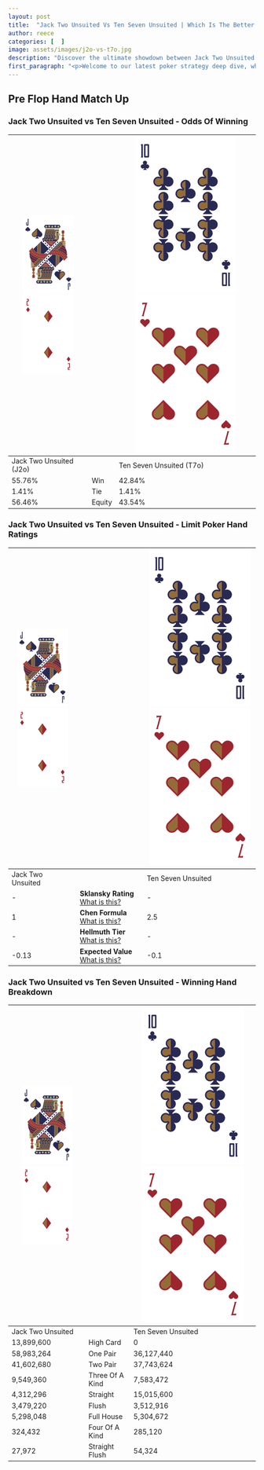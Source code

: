 ```yaml
---
layout: post
title:  "Jack Two Unsuited Vs Ten Seven Unsuited | Which Is The Better Hand In Poker? A Complete Guide"
author: reece
categories: [  ]
image: assets/images/j2o-vs-t7o.jpg
description: "Discover the ultimate showdown between Jack Two Unsuited and Ten Seven Unsuited in poker! Uncover the odds, strategies, and scenarios where one hand triumphs over the other. Get ready to up your poker game with this thrilling analysis."
first_paragraph: "<p>Welcome to our latest poker strategy deep dive, where we're pitting two distinct hands against each other in a high-stakes showdown: Jack Two Unsuited vs Ten Seven Unsuited.</p><p>In the dynamic world of poker, every decision counts, and knowing which hand holds the upper hand is key to your success at the table.</p><p>In this article, we'll dissect these two hands, explore the scenarios where one dominates the other, and equip you with the knowledge to make strategic choices that can tip the odds in your favor.</p><p>Get ready to unravel the intriguing dynamics of these poker hands and elevate your game to new heights.</p>"
---
```




[comment]: # (sp0)

## Pre Flop Hand Match Up

<div class="table hand-ratings" markdown="1"> 



### Jack Two Unsuited vs Ten Seven Unsuited - Odds Of Winning


    
| ![image info](assets/images/hand1/J.png) ![image info](assets/images/hand1/2o.png) |  | ![image info](assets/images/hand2/T.png) ![image info](assets/images/hand2/7o.png) |
| -------- | -------- | -------- |
| Jack Two Unsuited (J2o) |  | Ten Seven Unsuited (T7o) |
| 55.76% | Win | 42.84% |
| 1.41% | Tie | 1.41% |
| 56.46% | Equity | 43.54% |




[comment]: # (sp1)



### Jack Two Unsuited vs Ten Seven Unsuited - Limit Poker Hand Ratings


    
| ![image info](assets/images/hand1/J.png) ![image info](assets/images/hand1/2o.png) |  | ![image info](assets/images/hand2/T.png) ![image info](assets/images/hand2/7o.png) |
| -------- | -------- | -------- |
| Jack Two Unsuited |  | Ten Seven Unsuited |
| - | **Sklansky Rating** [What is this?](/sklansky-rating-explained) | - |
| 1 | **Chen Formula** [What is this?](/chen-formula-explained) | 2.5 |
| - | **Hellmuth Tier** [What is this?](/Hellmuth-tier-explained) | - |
| -0.13 | **Expected Value** [What is this?](/expected-value-explained) | -0.1 |




[comment]: # (sp2)



### Jack Two Unsuited vs Ten Seven Unsuited - Winning Hand Breakdown


    
| ![image info](assets/images/hand1/J.png) ![image info](assets/images/hand1/2o.png) |  | ![image info](assets/images/hand2/T.png) ![image info](assets/images/hand2/7o.png) |
| -------- | -------- | -------- |
| Jack Two Unsuited |  | Ten Seven Unsuited |
| 13,899,600 | High Card | 0 |
| 58,983,264 | One Pair | 36,127,440 |
| 41,602,680 | Two Pair | 37,743,624 |
| 9,549,360 | Three Of A Kind | 7,583,472 |
| 4,312,296 | Straight | 15,015,600 |
| 3,479,220 | Flush | 3,512,916 |
| 5,298,048 | Full House | 5,304,672 |
| 324,432 | Four Of A Kind | 285,120 |
| 27,972 | Straight Flush | 54,324 |




[comment]: # (sp3)



</div>

[comment]: # (sp4)



[comment]: # (sp5)

